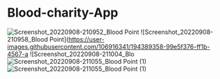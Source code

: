 # Blood-charity-App
![Screenshot_20220908-210952_Blood Point](https://user-images.githubusercontent.com/106916341/194388998-5b158378-961c-4f99-9c31-00dda948f12c.jpg)
![Screenshot_20220908-210958_Blood Point](https://user-images.githubusercontent.com/106916341/194389358-99e5f376-ff1b-4567-a
![Screenshot_20220908-211004_Blo
![Screenshot_20220908-211055_Blood Point (1)](https://user-images.githubusercontent.com/106916341/194389490-056a0cb0-a0e7-4c25-b5c8-4174c5b902f1.jpg)
![Screenshot_20220908-211055_Blood Point (1)](https://user-images.githubusercontent.com/106916341/194389408-32f6ee6b-afbc-432f-82a9-bf07ec108c6b.jpg)
